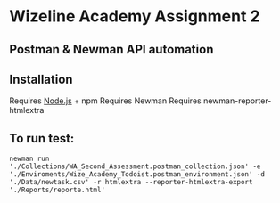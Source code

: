# Wizeline Academy Assignment 2
## Postman & Newman API automation

## Installation

Requires [Node.js](https://nodejs.org/) + npm
Requires Newman
Requires newman-reporter-htmlextra

## To run test:
```
newman run './Collections/WA_Second_Assessment.postman_collection.json' -e './Enviroments/Wize_Academy_Todoist.postman_environment.json' -d './Data/newtask.csv' -r htmlextra --reporter-htmlextra-export './Reports/reporte.html'
```


